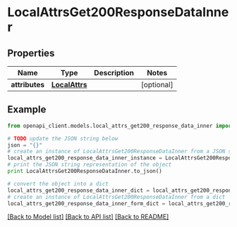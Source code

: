 # LocalAttrsGet200ResponseDataInner


## Properties
Name | Type | Description | Notes
------------ | ------------- | ------------- | -------------
**attributes** | [**LocalAttrs**](LocalAttrs.md) |  | [optional] 

## Example

```python
from openapi_client.models.local_attrs_get200_response_data_inner import LocalAttrsGet200ResponseDataInner

# TODO update the JSON string below
json = "{}"
# create an instance of LocalAttrsGet200ResponseDataInner from a JSON string
local_attrs_get200_response_data_inner_instance = LocalAttrsGet200ResponseDataInner.from_json(json)
# print the JSON string representation of the object
print LocalAttrsGet200ResponseDataInner.to_json()

# convert the object into a dict
local_attrs_get200_response_data_inner_dict = local_attrs_get200_response_data_inner_instance.to_dict()
# create an instance of LocalAttrsGet200ResponseDataInner from a dict
local_attrs_get200_response_data_inner_form_dict = local_attrs_get200_response_data_inner.from_dict(local_attrs_get200_response_data_inner_dict)
```
[[Back to Model list]](../README.md#documentation-for-models) [[Back to API list]](../README.md#documentation-for-api-endpoints) [[Back to README]](../README.md)


